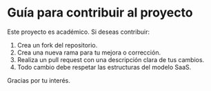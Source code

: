 # Guía para contribuir al proyecto

Este proyecto es académico. Si deseas contribuir:

1. Crea un fork del repositorio.
2. Crea una nueva rama para tu mejora o corrección.
3. Realiza un pull request con una descripción clara de tus cambios.
4. Todo cambio debe respetar las estructuras del modelo SaaS.

Gracias por tu interés.
